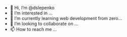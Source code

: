 - 👋 Hi, I’m @dslepenko
- 👀 I’m interested in ...
- 🌱 I’m currently learning web development from zero...
- 💞️ I’m looking to collaborate on ...
- 📫 How to reach me ...

<!---
dslepenko/dslepenko is a ✨ special ✨ repository because its `README.md` (this file) appears on your GitHub profile.
You can click the Preview link to take a look at your changes.
--->
